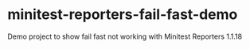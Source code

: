 # minitest-reporters-fail-fast-demo
Demo project to show fail fast not working with Minitest Reporters 1.1.18
